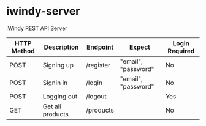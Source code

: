 # iwindy-server

iWindy REST API Server

| HTTP Method | Description      | Endpoint  | Expect              | Login Required |
| ----------- | ---------------- | --------- | ------------------- | -------------- |
| POST        | Signing up       | /register | "email", "password" | No             |
| POST        | Signin in        | /login    | "email", "password" | No             |
| POST        | Logging out      | /logout   |                     | Yes            |
| GET         | Get all products | /products |                     | No             |
